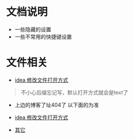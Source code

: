 # 文档说明
- 一些隐藏的设置
- 一些不常用的快捷键设置
# 文件相关
- [idea 修改文件打开方式](https://blog.csdn.net/u014515854/article/details/787127411)
> 不小心后缀忘记写，默认打开方式就会是text了 
- 上边的博客了址404了 以下面的为准
- [idea 修改文件打开方式](https://blog.csdn.net/qq_41973208/article/details/84990898)

- [其它]()
